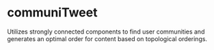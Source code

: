 # communiTweet
Utilizes strongly connected components to find user communities and generates an optimal order for content based on topological orderings.

